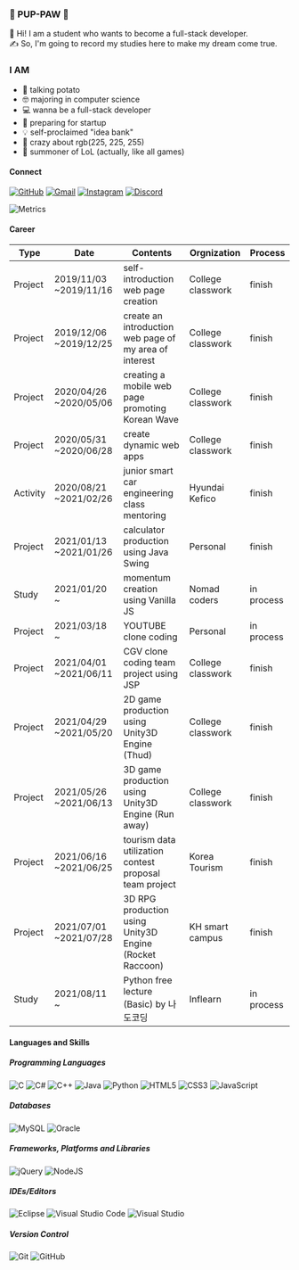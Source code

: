 ### 🐾 PUP-PAW 🐾

👋 Hi! I am a student who wants to become a full-stack developer.  
✍️ So, I'm going to record my studies here to make my dream come true.

### I AM

- 🥔 talking potato
- 🤓 majoring in computer science
- 💻 wanna be a full-stack developer
- 🐥 preparing for startup
- 💡 self-proclaimed "idea bank"
- 💜 crazy about rgb(225, 225, 255)
- 👾 summoner of LoL (actually, like all games)

#### Connect
[![GitHub](https://img.shields.io/badge/github-%23121011.svg?style=for-the-badge&logo=github&logoColor=white&link=https://github.com/pup-paw)](https://github.com/pup-paw) [![Gmail](https://img.shields.io/badge/Gmail-D14836?style=for-the-badge&logo=gmail&logoColor=white&link=mailto:wldusdl0310@gmail.com)](mailto:wldusdl0310@gmail.com) [![Instagram](https://img.shields.io/badge/J._.Y99-%23E4405F.svg?style=for-the-badge&logo=Instagram&logoColor=white&link=https://instagram.com/_u/j._.y99)](https://instagram.com/_u/j._.y99) [![Discord](https://img.shields.io/badge/GRR99/1717-%237289DA.svg?style=for-the-badge&logo=discord&logoColor=white&link=https://discord.com/channels/@me)](https://discord.com/channels/@me)

![Metrics](https://metrics.lecoq.io/pup-paw?template=classic&base.repositories=0&languages=1&languages.ignored=c%2Cc%2B%2B%2Cjava&config.timezone=Asia%2FSeoul&config.animated=true)

#### Career
| Type     | Date                   | Contents                                                | Orgnization       | Process    |
|----------|------------------------|---------------------------------------------------------|-------------------|------------|
| Project  | 2019/11/03 ~2019/11/16 | self-introduction web page creation                     | College classwork | finish     |
| Project  | 2019/12/06 ~2019/12/25 | create an introduction web page of my area of interest  | College classwork | finish     |
| Project  | 2020/04/26 ~2020/05/06 | creating a mobile web page promoting Korean Wave        | College classwork | finish     |
| Project  | 2020/05/31 ~2020/06/28 | create dynamic web apps                                 | College classwork | finish     |
| Activity | 2020/08/21 ~2021/02/26 | junior smart car engineering class mentoring            | Hyundai Kefico    | finish     |
| Project  | 2021/01/13 ~2021/01/26 | calculator production using Java Swing                  | Personal          | finish     |
| Study    | 2021/01/20 ~           | momentum creation using Vanilla JS                      | Nomad coders      | in process |
| Project  | 2021/03/18 ~           | YOUTUBE clone coding                                    | Personal          | in process |
| Project  | 2021/04/01 ~2021/06/11 | CGV clone coding team project using JSP                 | College classwork | finish     |
| Project  | 2021/04/29 ~2021/05/20 | 2D game production using Unity3D Engine (Thud)          | College classwork | finish     |
| Project  | 2021/05/26 ~2021/06/13 | 3D game production using Unity3D Engine (Run away)      | College classwork | finish     |
| Project  | 2021/06/16 ~2021/06/25 | tourism data utilization contest proposal team project  | Korea Tourism     | finish     |
| Project  | 2021/07/01 ~2021/07/28 | 3D RPG production using Unity3D Engine (Rocket Raccoon) | KH smart campus   | finish     |
| Study    | 2021/08/11 ~           | Python free lecture (Basic) by 나도코딩                 | Inflearn          | in process |

#### Languages and Skills
##### Programming Languages
![C](https://img.shields.io/badge/c-%2300599C.svg?style=for-the-badge&logo=c&logoColor=white) ![C#](https://img.shields.io/badge/c%23-%23239120.svg?style=for-the-badge&logo=c-sharp&logoColor=white) ![C++](https://img.shields.io/badge/c++-%2300599C.svg?style=for-the-badge&logo=c%2B%2B&logoColor=white) ![Java](https://img.shields.io/badge/java-%23ED8B00.svg?style=for-the-badge&logo=java&logoColor=white) ![Python](https://img.shields.io/badge/python-3670A0?style=for-the-badge&logo=python&logoColor=ffdd54)
![HTML5](https://img.shields.io/badge/html5-%23E34F26.svg?style=for-the-badge&logo=html5&logoColor=white) ![CSS3](https://img.shields.io/badge/css3-%231572B6.svg?style=for-the-badge&logo=css3&logoColor=white) ![JavaScript](https://img.shields.io/badge/javascript-%23323330.svg?style=for-the-badge&logo=javascript&logoColor=%23F7DF1E)

##### Databases
![MySQL](https://img.shields.io/badge/mysql-%230769AD.svg?style=for-the-badge&logo=mysql&logoColor=white) ![Oracle](https://img.shields.io/badge/oracle-%23F00000.svg?style=for-the-badge&logo=oracle&logoColor=white)

##### Frameworks, Platforms and Libraries
![jQuery](https://img.shields.io/badge/jquery-%230769AD.svg?style=for-the-badge&logo=jquery&logoColor=white) ![NodeJS](https://img.shields.io/badge/node.js-6DA55F?style=for-the-badge&logo=node.js&logoColor=white)

##### IDEs/Editors
![Eclipse](https://img.shields.io/badge/Eclipse-782a90.svg?style=for-the-badge&logo=Eclipse&logoColor=orange) ![Visual Studio Code](https://img.shields.io/badge/VisualStudioCode-0078d7.svg?style=for-the-badge&logo=visual-studio-code&logoColor=white) ![Visual Studio](https://img.shields.io/badge/VisualStudio-5C2D91.svg?style=for-the-badge&logo=visual-studio&logoColor=white)

##### Version Control
![Git](https://img.shields.io/badge/git-%23F05033.svg?style=for-the-badge&logo=git&logoColor=white) ![GitHub](https://img.shields.io/badge/github-%23121011.svg?style=for-the-badge&logo=github&logoColor=white)
<!--
**pup-paw/pup-paw** is a ✨ _special_ ✨ repository because its `README.md` (this file) appears on your GitHub profile.

Here are some ideas to get you started:

- 🔭 I’m currently working on ...
- 🌱 I’m currently learning ...
- 👯 I’m looking to collaborate on ...
- 🤔 I’m looking for help with ...
- 💬 Ask me about ...
- 📫 How to reach me: ...
- 😄 Pronouns: ...
- ⚡ Fun fact: ...
-->
